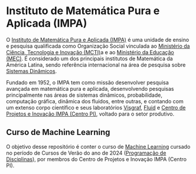 <!DOCTYPE html>
<html lang="pt-br">  
  
<body>

<h1>Instituto de Matemática Pura e Aplicada (IMPA)</h1>

<p>O <a href="https://impa.br"> Instituto de Matemática Pura e Aplicada (IMPA)</a> é uma unidade de ensino e pesquisa qualificada como Organização Social vinculada ao <a href="https://www.gov.br/mcti/pt-br"> Ministério da Ciência, Tecnologia e Inovação (MCTI)</a>a e ao <a href="https://www.gov.br/mec/pt-br">Ministério da Educação (MEC)</a>. É considerado um dos principais institutos de Matemática da América Latina, sendo referência internacional na área de pesquisa sobre <a href="https://impa.br/pesquisa/sistemas-dinamicos-e-teoria-ergodica/">Sistemas Dinâmicos</a>.</p>

<p>Fundado em 1952, o IMPA tem como missão desenvolver pesquisa avançada em matemática pura e aplicada, desenvolvendo pesquisas principalmente nas áreas de sistemas dinâmicos, probabilidade, computação gráfica, dinâmica dos fluidos, entre outras, e contando com um extenso corpo científico e seus laboratórios <a href="https://www.visgraf.impa.br/home">Visgraf</a>, <a href="https://fluid.impa.br/Home">Fluid</a> e <a href="https://centropi.impa.br">Centro de Projetos e Inovação IMPA (Centro PI)</a>, voltado para o setor produtivo.</p>

<h2>Curso de Machine Learning</h2>

<p>O objetivo desse repositório é conter o curso de <a href="https://w3.impa.br/~pauloo/teaching/ml/"> Machine Learning</a> cursado no período de Cursos de Verão do ano de 2024 (<a href="https://impa.br/ensino/programacao-de-disciplinas/">Programação de Disciplinas</a>), por membros do Centro de Projetos e Inovação IMPA (Centro PI).</p>

</body>
</html>
